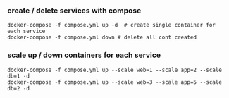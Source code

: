 ### create / delete services with compose 
```
docker-compose -f compose.yml up -d  # create single container for each service 
docker-compose -f compose.yml down # delete all cont created 
```

### scale up / down containers for each service 
```
docker-compose -f compose.yml up --scale web=1 --scale app=2 --scale db=1 -d 
docker-compose -f compose.yml up --scale web=3 --scale app=5 --scale db=2 -d
```
